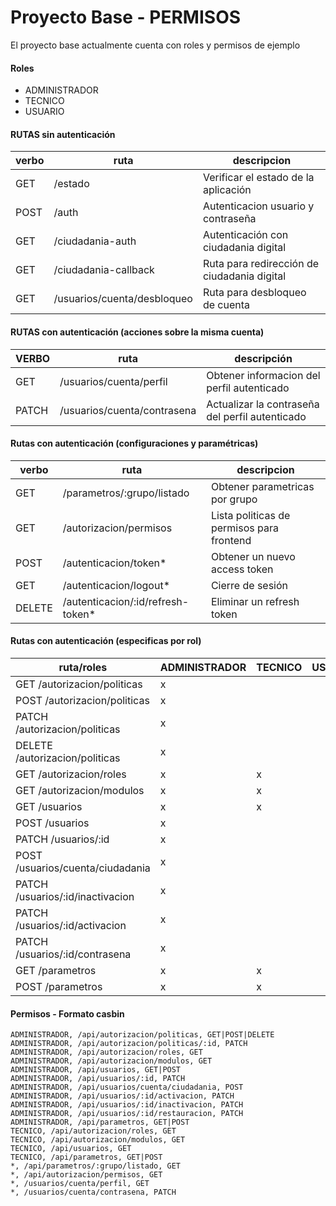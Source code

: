 # Proyecto Base - PERMISOS
El proyecto base actualmente cuenta con roles y permisos de ejemplo

#### Roles
- ADMINISTRADOR
- TECNICO
- USUARIO

#### RUTAS sin autenticación
|verbo|ruta|descripcion
|-|-|-|
|GET|/estado|Verificar el estado de la aplicación|
|POST|/auth|Autenticacion usuario y contraseña|
|GET|/ciudadania-auth|Autenticación con ciudadania digital|
|GET|/ciudadania-callback|Ruta para redirección de ciudadania digital|
|GET|/usuarios/cuenta/desbloqueo|Ruta para desbloqueo de cuenta|
#### RUTAS con autenticación (acciones sobre la misma cuenta)
|VERBO|ruta|descripción|
|-|-|-|
|GET|/usuarios/cuenta/perfil| Obtener informacion del perfil autenticado|
|PATCH|/usuarios/cuenta/contrasena|Actualizar la contraseña del perfil autenticado|

#### Rutas con autenticación (configuraciones y paramétricas)
|verbo|ruta| descripcion|
|-|-|-|
|GET|/parametros/:grupo/listado|Obtener parametricas por grupo|
|GET|/autorizacion/permisos|Lista politicas de permisos para frontend|
|POST|/autenticacion/token*|Obtener un nuevo access token|
|GET|/autenticacion/logout*|Cierre de sesión|
|DELETE|/autenticacion/:id/refresh-token*|Eliminar un refresh token|

#### Rutas con autenticación (especificas por rol)
|ruta/roles|ADMINISTRADOR|TECNICO|USUARIO
|-|-|-|-|
|GET /autorizacion/politicas|x|||
|POST /autorizacion/politicas|x|||
|PATCH /autorizacion/politicas|x|||
|DELETE /autorizacion/politicas|x|||
|GET /autorizacion/roles|x|x||
|GET /autorizacion/modulos|x|x||
|GET /usuarios|x|x||
|POST /usuarios|x|||
|PATCH /usuarios/:id|x|||
|POST /usuarios/cuenta/ciudadania|x|||
|PATCH /usuarios/:id/inactivacion|x|||
|PATCH /usuarios/:id/activacion|x|||
|PATCH /usuarios/:id/contrasena|x|||
|GET /parametros|x|x||
|POST /parametros|x|x||

#### Permisos - Formato casbin
```
ADMINISTRADOR, /api/autorizacion/politicas, GET|POST|DELETE
ADMINISTRADOR, /api/autorizacion/politicas/:id, PATCH
ADMINISTRADOR, /api/autorizacion/roles, GET
ADMINISTRADOR, /api/autorizacion/modulos, GET
ADMINISTRADOR, /api/usuarios, GET|POST
ADMINISTRADOR, /api/usuarios/:id, PATCH
ADMINISTRADOR, /api/usuarios/cuenta/ciudadania, POST
ADMINISTRADOR, /api/usuarios/:id/activacion, PATCH
ADMINISTRADOR, /api/usuarios/:id/inactivacion, PATCH
ADMINISTRADOR, /api/usuarios/:id/restauracion, PATCH
ADMINISTRADOR, /api/parametros, GET|POST
TECNICO, /api/autorizacion/roles, GET
TECNICO, /api/autorizacion/modulos, GET
TECNICO, /api/usuarios, GET
TECNICO, /api/parametros, GET|POST
*, /api/parametros/:grupo/listado, GET
*, /api/autorizacion/permisos, GET
*, /usuarios/cuenta/perfil, GET
*, /usuarios/cuenta/contrasena, PATCH
```
